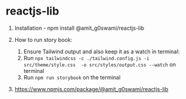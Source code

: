# reactjs-lib

1. Installation - npm install @amit_g0swami/reactjs-lib

2. How to run story book:
   1. Ensure Tailwind output and also keep it as a watch in terminal:
   2. Run `npx tailwindcss -c ./tailwind.config.js -i src/theme/style.css  -o src/styles/output.css --watch` on terminal
   3. Run `npm run storybook` on the terminal

3. https://www.npmjs.com/package/@amit_g0swami/reactjs-lib
